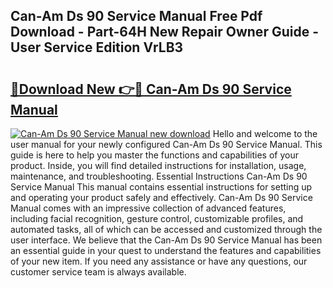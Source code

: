 ## Can-Am Ds 90 Service Manual Free Pdf Download - Part-64H New Repair Owner Guide - User Service Edition VrLB3

# <h2><a href="http://bc16149.oget.top/?id=Can-Am+Ds+90+Service+Manual">🔗Download New 👉🔴 Can-Am Ds 90 Service Manual</a></h2>

[![Can-Am Ds 90 Service Manual new download](https://i.imgur.com/5g1atiW.png)](http://bc16149.oget.top/?id=Can-Am+Ds+90+Service+Manual)
Hello and welcome to the user manual for your newly configured Can-Am Ds 90 Service Manual. This guide is here to help you master the functions and capabilities of your product. Inside, you will find detailed instructions for installation, usage, maintenance, and troubleshooting. Essential Instructions Can-Am Ds 90 Service Manual This manual contains essential instructions for setting up and operating your product safely and effectively. Can-Am Ds 90 Service Manual comes with an impressive collection of advanced features, including facial recognition, gesture control, customizable profiles, and automated tasks, all of which can be accessed and customized through the user interface. We believe that the Can-Am Ds 90 Service Manual has been an essential guide in your quest to understand the features and capabilities of your new item. If you need any assistance or have any questions, our customer service team is always available.
